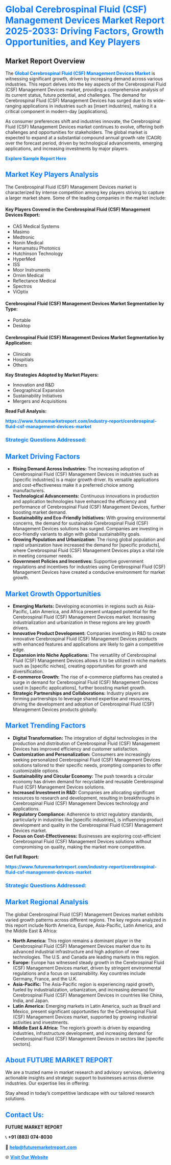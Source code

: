 <h1 style="color: #007BFF;">Global Cerebrospinal Fluid (CSF) Management Devices Market Report 2025-2033: Driving Factors, Growth Opportunities, and Key Players</h1>

<section id="overview">
<h2>Market Report Overview</h2>
<p>The <a href="https://www.futuremarketreport.com/industry-report/cerebrospinal-fluid-csf-management-devices-market" style="color: #007BFF; text-decoration: none;"><strong>Global Cerebrospinal Fluid (CSF) Management Devices Market</strong></a> is witnessing significant growth, driven by increasing demand across various industries. This report delves into the key aspects of the Cerebrospinal Fluid (CSF) Management Devices market, providing a comprehensive analysis of its current status, future potential, and challenges. The demand for Cerebrospinal Fluid (CSF) Management Devices has surged due to its wide-ranging applications in industries such as [insert industries], making it a critical component in modern-day [applications].</p>
<p>As consumer preferences shift and industries innovate, the Cerebrospinal Fluid (CSF) Management Devices market continues to evolve, offering both challenges and opportunities for stakeholders. The global market is expected to expand at a substantial compound annual growth rate (CAGR) over the forecast period, driven by technological advancements, emerging applications, and increasing investments by major players.</p>
</section>

<section id="overview">
<p><a href="https://www.futuremarketreport.com/request-sample/reportId=32113" style="color: #007BFF; text-decoration: none;"><strong>Explore Sample Report Here</strong></a></p>
</section>

<section id="key-players">
<h2 style="color: #007BFF;">Market Key Players Analysis</h2>
<p>The Cerebrospinal Fluid (CSF) Management Devices market is characterized by intense competition among key players striving to capture a larger market share. Some of the leading companies in the market include:</p>
<h4>Key Players Covered in the Cerebrospinal Fluid (CSF) Management Devices Report:</h4>
<ul><li>CAS Medical Systems</li><li>Masimo</li><li>Medtronic</li><li>Nonin Medical</li><li>Hamamatsu Photonics</li><li>Hutchinson Technology</li><li>HyperMed</li><li>ISS</li><li>Moor Instruments</li><li>Ornim Medical</li><li>Reflectance Medical</li><li>Spectros</li><li>ViOptix</li></ul>
<h4>Cerebrospinal Fluid (CSF) Management Devices Market Segmentation by Type:</h4>
<ul><li>Portable</li><li>Desktop</li></ul>

<h4>Cerebrospinal Fluid (CSF) Management Devices Market Segmentation by Application:</h4>
<ul><li>Clinicals</li><li>Hospitials</li><li>Others</li></ul>
<p><strong>Key Strategies Adopted by Market Players:</strong></p>
<ul>
<li>Innovation and R&D</li>
<li>Geographical Expansion</li>
<li>Sustainability Initiatives</li>
<li>Mergers and Acquisitions</li>
</ul>
</section>

<section>
<p><strong>Read Full Analysis: </strong></p><a href="https://www.futuremarketreport.com/industry-report/cerebrospinal-fluid-csf-management-devices-market" style="color: #007BFF; text-decoration: none;"><strong>https://www.futuremarketreport.com/industry-report/cerebrospinal-fluid-csf-management-devices-market</strong></a>
<h3 style="color: #007BFF;">Strategic Questions Addressed:</h3>
</section>

<section id="driving-factors">
<h2 style="color: #007BFF;">Market Driving Factors</h2>
<ul>
<li><strong>Rising Demand Across Industries:</strong> The increasing adoption of Cerebrospinal Fluid (CSF) Management Devices in industries such as [specific industries] is a major growth driver. Its versatile applications and cost-effectiveness make it a preferred choice among manufacturers.</li>
<li><strong>Technological Advancements:</strong> Continuous innovations in production and application technologies have enhanced the efficiency and performance of Cerebrospinal Fluid (CSF) Management Devices, further boosting market demand.</li>
<li><strong>Sustainability and Eco-Friendly Initiatives:</strong> With growing environmental concerns, the demand for sustainable Cerebrospinal Fluid (CSF) Management Devices solutions has surged. Companies are investing in eco-friendly variants to align with global sustainability goals.</li>
<li><strong>Growing Population and Urbanization:</strong> The rising global population and rapid urbanization have increased the demand for [specific products], where Cerebrospinal Fluid (CSF) Management Devices plays a vital role in meeting consumer needs.</li>
<li><strong>Government Policies and Incentives:</strong> Supportive government regulations and incentives for industries using Cerebrospinal Fluid (CSF) Management Devices have created a conducive environment for market growth.</li>
</ul>
</section>

<section id="growth-opportunities">
<h2 style="color: #007BFF;">Market Growth Opportunities</h2>
<ul>
<li><strong>Emerging Markets:</strong> Developing economies in regions such as Asia-Pacific, Latin America, and Africa present untapped potential for the Cerebrospinal Fluid (CSF) Management Devices market. Increasing industrialization and urbanization in these regions are key growth drivers.</li>
<li><strong>Innovative Product Development:</strong> Companies investing in R&D to create innovative Cerebrospinal Fluid (CSF) Management Devices products with enhanced features and applications are likely to gain a competitive edge.</li>
<li><strong>Expansion into Niche Applications:</strong> The versatility of Cerebrospinal Fluid (CSF) Management Devices allows it to be utilized in niche markets such as [specific niches], creating opportunities for growth and diversification.</li>
<li><strong>E-commerce Growth:</strong> The rise of e-commerce platforms has created a surge in demand for Cerebrospinal Fluid (CSF) Management Devices used in [specific applications], further boosting market growth.</li>
<li><strong>Strategic Partnerships and Collaborations:</strong> Industry players are forming partnerships to leverage shared expertise and resources, driving the development and adoption of Cerebrospinal Fluid (CSF) Management Devices products globally.</li>
</ul>
</section>

<section id="trending-factors">
<h2 style="color: #007BFF;">Market Trending Factors</h2>
<ul>
<li><strong>Digital Transformation:</strong> The integration of digital technologies in the production and distribution of Cerebrospinal Fluid (CSF) Management Devices has improved efficiency and customer satisfaction.</li>
<li><strong>Customization and Personalization:</strong> Consumers are increasingly seeking personalized Cerebrospinal Fluid (CSF) Management Devices solutions tailored to their specific needs, prompting companies to offer customizable options.</li>
<li><strong>Sustainability and Circular Economy:</strong> The push towards a circular economy has driven demand for recyclable and reusable Cerebrospinal Fluid (CSF) Management Devices solutions.</li>
<li><strong>Increased Investment in R&D:</strong> Companies are allocating significant resources to research and development, resulting in breakthroughs in Cerebrospinal Fluid (CSF) Management Devices technology and applications.</li>
<li><strong>Regulatory Compliance:</strong> Adherence to strict regulatory standards, particularly in industries like [specific industries], is influencing product development and quality in the Cerebrospinal Fluid (CSF) Management Devices market.</li>
<li><strong>Focus on Cost-Effectiveness:</strong> Businesses are exploring cost-efficient Cerebrospinal Fluid (CSF) Management Devices solutions without compromising on quality, making the market more competitive.</li>
</ul>
</section>

<section>
<p><strong>Get Full Report: </strong></p><a href="https://www.futuremarketreport.com/industry-report/cerebrospinal-fluid-csf-management-devices-market" style="color: #007BFF; text-decoration: none;"><strong>https://www.futuremarketreport.com/industry-report/cerebrospinal-fluid-csf-management-devices-market</strong></a>
<h3 style="color: #007BFF;">Strategic Questions Addressed:</h3>
</section>


<section id="regional-analysis">
<h2 style="color: #007BFF;">Market Regional Analysis</h2>
<p>The global Cerebrospinal Fluid (CSF) Management Devices market exhibits varied growth patterns across different regions. The key regions analyzed in this report include North America, Europe, Asia-Pacific, Latin America, and the Middle East & Africa:</p>
<ul>
<li><strong>North America:</strong> This region remains a dominant player in the Cerebrospinal Fluid (CSF) Management Devices market due to its advanced industrial infrastructure and high adoption of new technologies. The U.S. and Canada are leading markets in this region.</li>
<li><strong>Europe:</strong> Europe has witnessed steady growth in the Cerebrospinal Fluid (CSF) Management Devices market, driven by stringent environmental regulations and a focus on sustainability. Key countries include Germany, France, and the U.K.</li>
<li><strong>Asia-Pacific:</strong> The Asia-Pacific region is experiencing rapid growth, fueled by industrialization, urbanization, and increasing demand for Cerebrospinal Fluid (CSF) Management Devices in countries like China, India, and Japan.</li>
<li><strong>Latin America:</strong> Emerging markets in Latin America, such as Brazil and Mexico, present significant opportunities for the Cerebrospinal Fluid (CSF) Management Devices market, supported by growing industrial activities and investments.</li>
<li><strong>Middle East & Africa:</strong> The region’s growth is driven by expanding industries, infrastructure development, and increasing demand for Cerebrospinal Fluid (CSF) Management Devices in sectors like [specific sectors].</li>
</ul>
</section>

<footer>
<h2 style="color: #007BFF;">About FUTURE MARKET REPORT</h2>
<p>We are a trusted name in market research and advisory services, delivering actionable insights and strategic support to businesses across diverse industries. Our expertise lies in offering:</p>

<p>Stay ahead in today’s competitive landscape with our tailored research solutions.</p>

<h2 style="color: #007BFF;">Contact Us:</h2>
<p><strong>FUTURE MARKET REPORT</strong></p>
<p>📞 <strong>+91 (883) 074-8030</strong></p>
<p>📧 <strong><a href="mailto:help@futuremarketreport.com" style="color: #007BFF;">help@futuremarketreport.com</a></strong></p>
<p>🌐 <strong><a href="https://www.futuremarketreport.com/" style="color: #007BFF;">Visit Our Website</a></strong></p>
</footer>